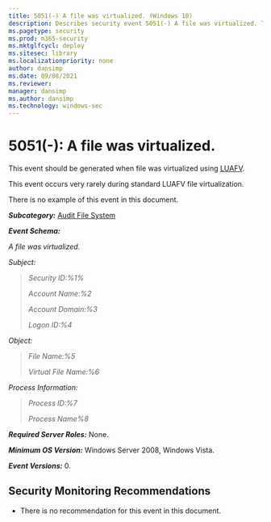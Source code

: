 ```yaml
---
title: 5051(-) A file was virtualized. (Windows 10)
description: Describes security event 5051(-) A file was virtualized. This event is generated when a file is virtualized using LUAFV.
ms.pagetype: security
ms.prod: m365-security
ms.mktglfcycl: deploy
ms.sitesec: library
ms.localizationpriority: none
author: dansimp
ms.date: 09/08/2021
ms.reviewer: 
manager: dansimp
ms.author: dansimp
ms.technology: windows-sec
---
```


# 5051(-): A file was virtualized.


This event should be generated when file was virtualized using [LUAFV](https://blogs.msdn.com/b/alexcarp/archive/2009/06/25/the-deal-with-luafv-sys.aspx).

This event occurs very rarely during standard LUAFV file virtualization.

There is no example of this event in this document.

***Subcategory:***&nbsp;[Audit File System](audit-file-system.md)

***Event Schema:***

*A file was virtualized.*

*Subject:*

> *Security ID:%1%*
>
> *Account Name:%2*
>
> *Account Domain:%3*
>
> *Logon ID:%4*

*Object:*

> *File Name:%5*
>
> *Virtual File Name:%6*

*Process Information:*

> *Process ID:%7*
>
> *Process Name%8*

***Required Server Roles:*** None.

***Minimum OS Version:*** Windows Server 2008, Windows Vista.

***Event Versions:*** 0.

## Security Monitoring Recommendations

-   There is no recommendation for this event in this document.

